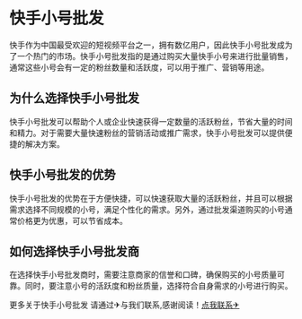 # 快手小号批发

快手作为中国最受欢迎的短视频平台之一，拥有数亿用户，因此快手小号批发成为了一个热门的市场。快手小号批发指的是通过购买大量快手小号来进行批量销售，通常这些小号会有一定的粉丝数量和活跃度，可以用于推广、营销等用途。

## 为什么选择快手小号批发

快手小号批发可以帮助个人或企业快速获得一定数量的活跃粉丝，节省大量的时间和精力。对于需要大量快速粉丝的营销活动或推广需求，快手小号批发可以提供便捷的解决方案。

## 快手小号批发的优势

快手小号批发的优势在于方便快捷，可以快速获取大量的活跃粉丝，并且可以根据需求选择不同规模的小号，满足个性化的需求。另外，通过批发渠道购买的小号通常价格更为优惠，可以节省成本。

## 如何选择快手小号批发商

在选择快手小号批发商时，需要注意商家的信誉和口碑，确保购买的小号质量可靠。同时，要注意小号的活跃度和粉丝质量，选择符合自身需求的小号进行购买。

更多关于快手小号批发 请通过✈与我们联系,感谢阅读！[点我联系✈](https://in.k02.cc)